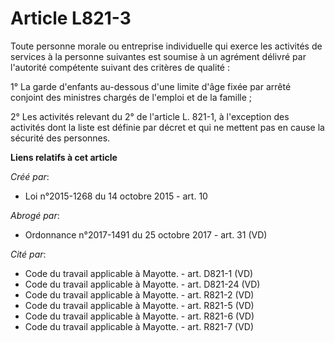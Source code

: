 # Article L821-3

Toute personne morale ou entreprise individuelle qui exerce les activités de services à la personne suivantes est soumise à
un agrément délivré par l'autorité compétente suivant des critères de qualité : 

1° La garde d'enfants au-dessous d'une limite d'âge fixée par arrêté conjoint des ministres chargés de l'emploi et de la
famille ; 

2° Les activités relevant du 2° de l'article L. 821-1, à l'exception des activités dont la liste est définie par décret et
qui ne mettent pas en cause la sécurité des personnes.

**Liens relatifs à cet article**

_Créé par_:

  - Loi n°2015-1268 du 14 octobre 2015 - art. 10

_Abrogé par_:

  - Ordonnance n°2017-1491 du 25 octobre 2017 - art. 31 (VD)

_Cité par_:

  - Code du travail applicable à Mayotte. - art. D821-1 (VD)
  - Code du travail applicable à Mayotte. - art. D821-24 (VD)
  - Code du travail applicable à Mayotte. - art. R821-2 (VD)
  - Code du travail applicable à Mayotte. - art. R821-5 (VD)
  - Code du travail applicable à Mayotte. - art. R821-6 (VD)
  - Code du travail applicable à Mayotte. - art. R821-7 (VD)
